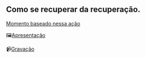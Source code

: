 ## Como se recuperar da recuperação.

[Momento baseado nessa ação](https://betrybe.slack.com/archives/C0117JQDSCQ/p1657047600756729)

🖼️[Apresentação](https://docs.google.com/presentation/d/1DImVvyBJU_qYmdwuKW9qYn_gY55qoor8qEUVog_rKYc/edit?usp=drive_link)

📹[Gravação](https://drive.google.com/file/d/16GnpMYpDMYXwGEQcncjaXGoyVMpN9FlI/view?usp=drive_link)
